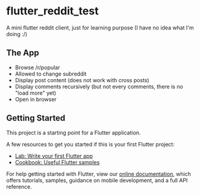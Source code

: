 # flutter_reddit_test

A mini flutter reddit client, just for learning purpose
(I have no idea what I'm doing :/)

## The App
- Browse /r/popular
- Allowed to change subreddit
- Display post content (does not work with cross posts)
- Display comments recursively (but not every comments, there is no "load more" yet)
- Open in browser

## Getting Started

This project is a starting point for a Flutter application.

A few resources to get you started if this is your first Flutter project:

- [Lab: Write your first Flutter app](https://flutter.dev/docs/get-started/codelab)
- [Cookbook: Useful Flutter samples](https://flutter.dev/docs/cookbook)

For help getting started with Flutter, view our
[online documentation](https://flutter.dev/docs), which offers tutorials,
samples, guidance on mobile development, and a full API reference.
